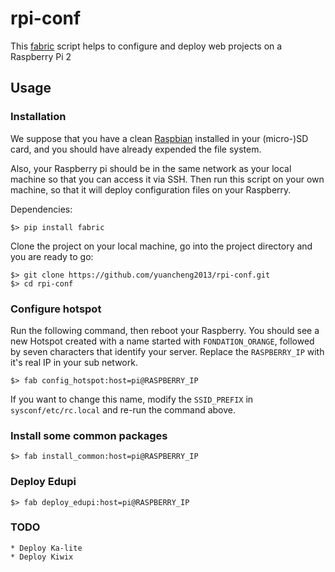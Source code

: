 # rpi-conf

This [fabric](http://www.fabfile.org/) script helps to configure and deploy web projects on a Raspberry Pi 2

## Usage

### Installation

We suppose that you have a clean [Raspbian](https://www.raspberrypi.org/downloads/) installed in your (micro-)SD card,
and you should have already expended the file system.

Also, your Raspberry pi should be in the same network as your local machine so that you can access it via SSH.
Then run this script on your own machine, so that it will deploy configuration files on your Raspberry.

Dependencies:


    $> pip install fabric

Clone the project on your local machine, go into the project directory and you are ready to go:


    $> git clone https://github.com/yuancheng2013/rpi-conf.git
    $> cd rpi-conf


### Configure hotspot


Run the following command, then reboot your Raspberry.
You should see a new Hotspot created with a name started with `FONDATION_ORANGE`,
followed by seven characters that identify your server.
Replace the `RASPBERRY_IP` with it's real IP in your sub network.

    $> fab config_hotspot:host=pi@RASPBERRY_IP

If you want to change this name, modify the `SSID_PREFIX` in `sysconf/etc/rc.local` and re-run the command above.

### Install some common packages


    $> fab install_common:host=pi@RASPBERRY_IP

### Deploy Edupi


    $> fab deploy_edupi:host=pi@RASPBERRY_IP


### TODO

    * Deploy Ka-lite
    * Deploy Kiwix
